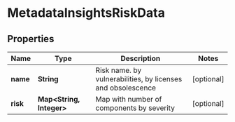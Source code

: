 
# MetadataInsightsRiskData

## Properties
Name | Type | Description | Notes
------------ | ------------- | ------------- | -------------
**name** | **String** | Risk name. by vulnerabilities, by licenses and obsolescence |  [optional]
**risk** | **Map&lt;String, Integer&gt;** | Map with number of components by severity |  [optional]




